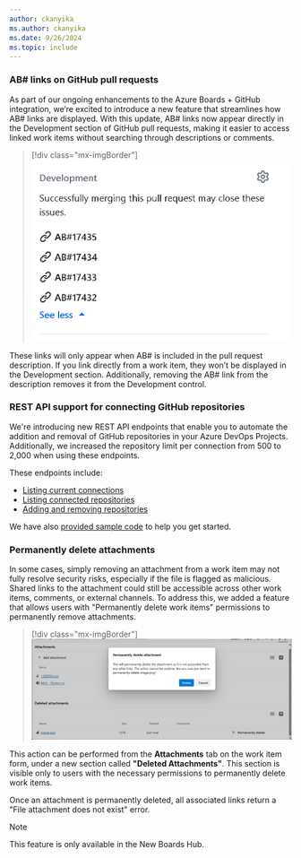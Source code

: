 ```yaml
---
author: ckanyika
ms.author: ckanyika
ms.date: 9/26/2024
ms.topic: include
---
```


### AB# links on GitHub pull requests

As part of our ongoing enhancements to the Azure Boards + GitHub integration, we’re excited to introduce a new feature that streamlines how AB# links are displayed. With this update, AB# links now appear directly in the Development section of GitHub pull requests, making it easier to access linked work items without searching through descriptions or comments.

> [!div class="mx-imgBorder"]
> ![Screenshot of GitHub pull requests.](../../media/245-boards-01.png "Screenshot of GitHub pull requests.")

These links will only appear when AB# is included in the pull request description. If you link directly from a work item, they won’t be displayed in the Development section. Additionally, removing the AB# link from the description removes it from the Development control.

### REST API support for connecting GitHub repositories

We're introducing new REST API endpoints that enable you to automate the addition and removal of GitHub repositories in your Azure DevOps Projects. Additionally, we increased the repository limit per connection from 500 to 2,000 when using these endpoints.

These endpoints include:

* [Listing current connections](/rest/api/azure/devops/wit/github-connections/get-github-connections)
* [Listing connected repositories](/rest/api/azure/devops/wit/github-connections/get-github-connection-repositories)
* [Adding and removing repositories](/rest/api/azure/devops/wit/github-connections/update)

We have also [provided sample code](https://github.com/danhellem/github-boards-connection-sample) to help you get started.

### Permanently delete attachments

In some cases, simply removing an attachment from a work item may not fully resolve security risks, especially if the file is flagged as malicious. Shared links to the attachment could still be accessible across other work items, comments, or external channels. To address this, we added a feature that allows users with "Permanently delete work items" permissions to permanently remove attachments.

> [!div class="mx-imgBorder"]
> [![SScreenshot of permanently delete work item attachments.](../../media/245-boards-02.png "Screenshot of permanently delete work item attachments")](../../media/245-boards-02.png#lightbox)

This action can be performed from the **Attachments** tab on the work item form, under a new section called **"Deleted Attachments"**. This section is visible only to users with the necessary permissions to permanently delete work items.

Once an attachment is permanently deleted, all associated links return a "File attachment does not exist" error.

> [!NOTE]
> This feature is only available in the New Boards Hub.
